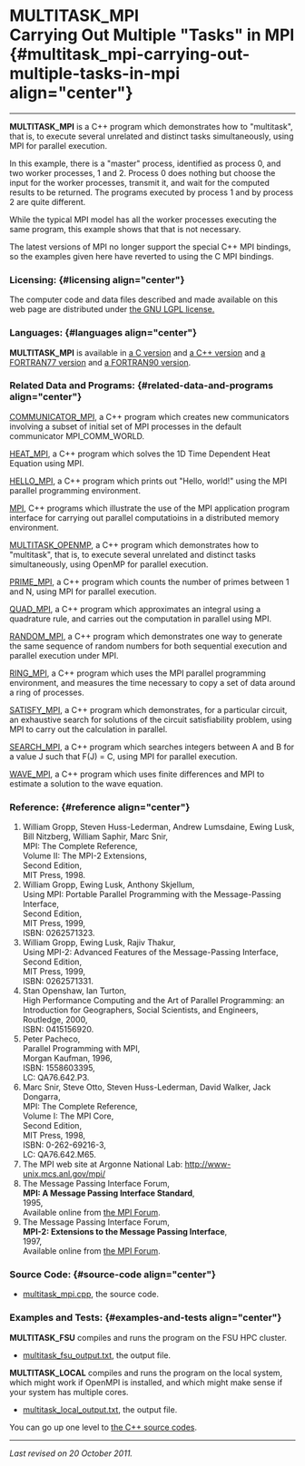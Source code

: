 MULTITASK\_MPI\
Carrying Out Multiple "Tasks" in MPI {#multitask_mpi-carrying-out-multiple-tasks-in-mpi align="center"}
====================================

------------------------------------------------------------------------

**MULTITASK\_MPI** is a C++ program which demonstrates how to
"multitask", that is, to execute several unrelated and distinct tasks
simultaneously, using MPI for parallel execution.

In this example, there is a "master" process, identified as process 0,
and two worker processes, 1 and 2. Process 0 does nothing but choose the
input for the worker processes, transmit it, and wait for the computed
results to be returned. The programs executed by process 1 and by
process 2 are quite different.

While the typical MPI model has all the worker processes executing the
same program, this example shows that that is not necessary.

The latest versions of MPI no longer support the special C++ MPI
bindings, so the examples given here have reverted to using the C MPI
bindings.

### Licensing: {#licensing align="center"}

The computer code and data files described and made available on this
web page are distributed under [the GNU LGPL
license.](../../txt/gnu_lgpl.txt)

### Languages: {#languages align="center"}

**MULTITASK\_MPI** is available in [a C
version](../../c_src/multitask_mpi/multitask_mpi.md) and [a C++
version](../../master/multitask_mpi/multitask_mpi.md) and [a
FORTRAN77 version](../../f77_src/multitask_mpi/multitask_mpi.md) and
[a FORTRAN90 version](../../f_src/multitask_mpi/multitask_mpi.md).

### Related Data and Programs: {#related-data-and-programs align="center"}

[COMMUNICATOR\_MPI](../../master/communicator_mpi/communicator_mpi.md),
a C++ program which creates new communicators involving a subset of
initial set of MPI processes in the default communicator
MPI\_COMM\_WORLD.

[HEAT\_MPI](../../master/heat_mpi/heat_mpi.md), a C++ program which
solves the 1D Time Dependent Heat Equation using MPI.

[HELLO\_MPI](../../master/hello_mpi/hello_mpi.md), a C++ program
which prints out "Hello, world!" using the MPI parallel programming
environment.

[MPI](../../master/mpi/mpi.md), C++ programs which illustrate the use
of the MPI application program interface for carrying out parallel
computatioins in a distributed memory environment.

[MULTITASK\_OPENMP](../../master/multitask_openmp/multitask_openmp.md),
a C++ program which demonstrates how to "multitask", that is, to execute
several unrelated and distinct tasks simultaneously, using OpenMP for
parallel execution.

[PRIME\_MPI](../../master/prime_mpi/prime_mpi.md), a C++ program
which counts the number of primes between 1 and N, using MPI for
parallel execution.

[QUAD\_MPI](../../master/quad_mpi/quad_mpi.md), a C++ program which
approximates an integral using a quadrature rule, and carries out the
computation in parallel using MPI.

[RANDOM\_MPI](../../master/random_mpi/random_mpi.md), a C++ program
which demonstrates one way to generate the same sequence of random
numbers for both sequential execution and parallel execution under MPI.

[RING\_MPI](../../master/ring_mpi/ring_mpi.md), a C++ program which
uses the MPI parallel programming environment, and measures the time
necessary to copy a set of data around a ring of processes.

[SATISFY\_MPI](../../master/satisfy_mpi/satisfy_mpi.md), a C++
program which demonstrates, for a particular circuit, an exhaustive
search for solutions of the circuit satisfiability problem, using MPI to
carry out the calculation in parallel.

[SEARCH\_MPI](../../master/search_mpi/search_mpi.md), a C++ program
which searches integers between A and B for a value J such that F(J) =
C, using MPI for parallel execution.

[WAVE\_MPI](../../master/wave_mpi/wave_mpi.md), a C++ program which
uses finite differences and MPI to estimate a solution to the wave
equation.

### Reference: {#reference align="center"}

1.  William Gropp, Steven Huss-Lederman, Andrew Lumsdaine, Ewing Lusk,
    Bill Nitzberg, William Saphir, Marc Snir,\
    MPI: The Complete Reference,\
    Volume II: The MPI-2 Extensions,\
    Second Edition,\
    MIT Press, 1998.
2.  William Gropp, Ewing Lusk, Anthony Skjellum,\
    Using MPI: Portable Parallel Programming with the Message-Passing
    Interface,\
    Second Edition,\
    MIT Press, 1999,\
    ISBN: 0262571323.
3.  William Gropp, Ewing Lusk, Rajiv Thakur,\
    Using MPI-2: Advanced Features of the Message-Passing Interface,\
    Second Edition,\
    MIT Press, 1999,\
    ISBN: 0262571331.
4.  Stan Openshaw, Ian Turton,\
    High Performance Computing and the Art of Parallel Programming: an
    Introduction for Geographers, Social Scientists, and Engineers,\
    Routledge, 2000,\
    ISBN: 0415156920.
5.  Peter Pacheco,\
    Parallel Programming with MPI,\
    Morgan Kaufman, 1996,\
    ISBN: 1558603395,\
    LC: QA76.642.P3.
6.  Marc Snir, Steve Otto, Steven Huss-Lederman, David Walker, Jack
    Dongarra,\
    MPI: The Complete Reference,\
    Volume I: The MPI Core,\
    Second Edition,\
    MIT Press, 1998,\
    ISBN: 0-262-69216-3,\
    LC: QA76.642.M65.
7.  The MPI web site at Argonne National Lab:
    <http://www-unix.mcs.anl.gov/mpi/>
8.  The Message Passing Interface Forum,\
    **MPI: A Message Passing Interface Standard**,\
    1995,\
    Available online from [the MPI Forum](http://www.mpi-forum.org/).
9.  The Message Passing Interface Forum,\
    **MPI-2: Extensions to the Message Passing Interface**,\
    1997,\
    Available online from [the MPI Forum](http://www.mpi-forum.org/).

### Source Code: {#source-code align="center"}

-   [multitask\_mpi.cpp](multitask_mpi.cpp), the source code.

### Examples and Tests: {#examples-and-tests align="center"}

**MULTITASK\_FSU** compiles and runs the program on the FSU HPC cluster.

-   [multitask\_fsu\_output.txt](multitask_fsu_output.txt), the output
    file.

**MULTITASK\_LOCAL** compiles and runs the program on the local system,
which might work if OpenMPI is installed, and which might make sense if
your system has multiple cores.

-   [multitask\_local\_output.txt](multitask_local_output.txt), the
    output file.

You can go up one level to [the C++ source codes](../cpp_src.md).

------------------------------------------------------------------------

*Last revised on 20 October 2011.*
